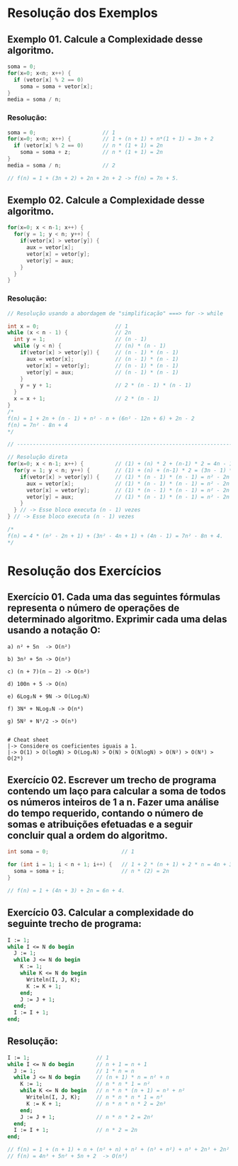 # Resolução dos Exemplos

## Exemplo 01. Calcule a Complexidade desse algoritmo.
```c
soma = 0;
for(x=0; x<n; x++) {
  if (vetor[x] % 2 == 0)
    soma = soma + vetor[x];
}
media = soma / n;
```
### Resolução: 
```c
soma = 0;                     // 1
for(x=0; x<n; x++) {          // 1 + (n + 1) + n*(1 + 1) = 3n + 2
  if (vetor[x] % 2 == 0)      // n * (1 + 1) = 2n
    soma = soma + z;          // n * (1 + 1) = 2n
}
media = soma / n;             // 2

// f(n) = 1 + (3n + 2) + 2n + 2n + 2 -> f(n) = 7n + 5.
```

## Exemplo 02. Calcule a Complexidade desse algoritmo.
```c
for(x=0; x < n-1; x++) {
  for(y = 1; y < n; y++) {
    if(vetor[x] > vetor[y]) {
      aux = vetor[x];
      vetor[x] = vetor[y];
      vetor[y] = aux;
    }
  }
}
```
### Resolução: 
```c
// Resolução usando a abordagem de "simplificação" ===> for -> while

int x = 0;                        // 1 
while (x < n - 1) {               // 2n
  int y = 1;                      // (n - 1)
  while (y < n) {                 // (n) * (n - 1)
    if(vetor[x] > vetor[y]) {     // (n - 1) * (n - 1)
      aux = vetor[x];             // (n - 1) * (n - 1)
      vetor[x] = vetor[y];        // (n - 1) * (n - 1)
      vetor[y] = aux;             // (n - 1) * (n - 1)
    }
    y = y + 1;                    // 2 * (n - 1) * (n - 1)
  }
  x = x + 1;                      // 2 * (n - 1)
}
/*
f(n) = 1 + 2n + (n - 1) + n² - n + (6n² - 12n + 6) + 2n - 2
f(n) = 7n² - 8n + 4
*/

// ------------------------------------------------------------------------

// Resolução direta
for(x=0; x < n-1; x++) {          // (1) + (n) * 2 + (n-1) * 2 = 4n - 1
  for(y = 1; y < n; y++) {        // (1) + (n) + (n-1) * 2 = (3n - 1) * (n - 1) = 3n² - 4n + 1
    if(vetor[x] > vetor[y]) {     // (1) * (n - 1) * (n - 1) = n² - 2n + 1
      aux = vetor[x];             // (1) * (n - 1) * (n - 1) = n² - 2n + 1
      vetor[x] = vetor[y];        // (1) * (n - 1) * (n - 1) = n² - 2n + 1
      vetor[y] = aux;             // (1) * (n - 1) * (n - 1) = n² - 2n + 1
    }
  } // -> Esse bloco executa (n - 1) vezes
} // -> Esse bloco executa (n - 1) vezes

/*
f(n) = 4 * (n² - 2n + 1) + (3n² - 4n + 1) + (4n - 1) = 7n² - 8n + 4.
*/
```
# Resolução dos Exercícios

## Exercício 01. Cada uma das seguintes fórmulas representa o número de operações de determinado algoritmo. Exprimir cada uma delas usando a notação O:
```
a) n² + 5n  -> O(n²)

b) 3n² + 5n -> O(n²)

c) (n + 7)(n – 2) -> O(n²)

d) 100n + 5 -> O(n)

e) 6Log₂N + 9N -> O(Log₂N)

f) 3N⁴ + NLog₂N -> O(n⁴)

g) 5N² + N³/2 -> O(n³)


# Cheat sheet
|-> Considere os coeficientes iguais a 1.
|-> O(1) > O(logN) > O(Log₂N) > O(N) > O(NlogN) > O(N²) > O(N³) > O(2ᴺ)
```

## Exercício 02. Escrever um trecho de programa contendo um laço para calcular a soma de todos os números inteiros de 1 a n. Fazer uma análise do tempo requerido, contando o número de somas e atribuições efetuadas e a seguir concluir qual a ordem do algoritmo.

```c 
int soma = 0;                       // 1

for (int i = 1; i < n + 1; i++) {   // 1 + 2 * (n + 1) + 2 * n = 4n + 3
  soma = soma + i;                  // n * (2) = 2n
}

// f(n) = 1 + (4n + 3) + 2n = 6n + 4.
```

## Exercício 03. Calcular a complexidade do seguinte trecho de programa:

```pascal
I := 1;
while I <= N do begin
  J := 1;
  while J <= N do begin
    K := 1;
    while K <= N do begin
      Writeln(I, J, K);
      K := K + 1;
    end;
    J := J + 1;
  end;
  I := I + 1;
end;
```

## Resolução: 
```pascal
I := 1;                     // 1
while I <= N do begin       // n + 1 = n + 1
  J := 1;                   // 1 * n = n
  while J <= N do begin     // (n + 1) * n = n² + n
    K := 1;                 // n * n * 1 = n²
    while K <= N do begin   // n * n * (n + 1) = n³ + n²
      Writeln(I, J, K);     // n * n * n * 1 = n³
      K := K + 1;           // n * n * n * 2 = 2n³
    end;
    J := J + 1;             // n * n * 2 = 2n²
  end;
  I := I + 1;               // n * 2 = 2n
end;

// f(n) = 1 + (n + 1) + n + (n² + n) + n² + (n³ + n²) + n³ + 2n³ + 2n² + 2n
// f(n) = 4n³ + 5n² + 5n + 2  -> O(n³)
```